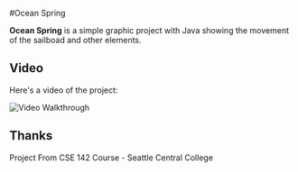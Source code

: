 #Ocean Spring 

**Ocean Spring** is a simple graphic project with Java showing the movement of the sailboad and other elements. 

## Video 

Here's a video of the project:

<img src='http://i.imgur.com/ztq7iCe.gif' title='Ocean Spring' width='' alt='Video Walkthrough' />

## Thanks 
Project From CSE 142 Course - Seattle Central College
